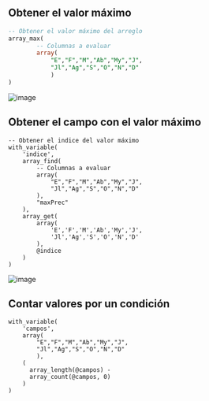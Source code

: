 ## Obtener el valor máximo

```sql
-- Obtener el valor máximo del arreglo
array_max(
		-- Columnas a evaluar
		array(
			"E","F","M","Ab","My","J",	
			"Jl","Ag","S","O","N","D"
			)
)
```

![image](https://user-images.githubusercontent.com/88239150/227092525-57c19cff-ed8b-4154-8082-0e0f3b6c0a18.png)


## Obtener el campo con el valor máximo

```
-- Obtener el indice del valor máximo
with_variable(
	'indice',
	array_find(
		-- Columnas a evaluar
		array(
			"E","F","M","Ab","My","J",	
			"Jl","Ag","S","O","N","D"
		),
		"maxPrec"
	),
	array_get(
		array(
			'E','F','M','Ab','My','J',
			'Jl','Ag','S','O','N','D'
		),
		@indice
	)
)
```

![image](https://user-images.githubusercontent.com/88239150/227096523-06c39fd3-2537-4bae-bce2-8ddb24087874.png)


## Contar valores por un condición

```
with_variable(
	'campos',
	array(
		"E","F","M","Ab","My","J",		  
		"Jl","Ag","S","O","N","D"
		),
	(
	  array_length(@campos) -
	  array_count(@campos, 0)
	)
)
```
